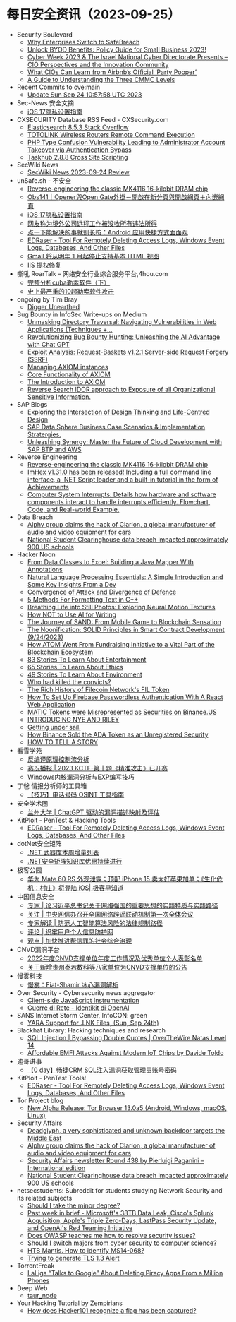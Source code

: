 # 每日安全资讯（2023-09-25）

- Security Boulevard
  - [Why Enterprises Switch to SafeBreach](https://securityboulevard.com/2023/09/why-enterprises-switch-to-safebreach/)
  - [Unlock BYOD Benefits: Policy Guide for Small Business 2023!](https://securityboulevard.com/2023/09/unlock-byod-benefits-policy-guide-for-small-business-2023/)
  - [Cyber Week 2023 & The Israel National Cyber Directorate Presents – CIO Perspectives and the Innovation Community](https://securityboulevard.com/2023/09/cyber-week-2023-the-israel-national-cyber-directorate-presents-cio-perspectives-and-the-innovation-community/)
  - [What CIOs Can Learn from Airbnb’s Official ‘Party Pooper’](https://securityboulevard.com/2023/09/what-cios-can-learn-from-airbnbs-official-party-pooper/)
  - [A Guide to Understanding the Three CMMC Levels](https://securityboulevard.com/2023/09/a-guide-to-understanding-the-three-cmmc-levels/)
- Recent Commits to cve:main
  - [Update Sun Sep 24 10:57:58 UTC 2023](https://github.com/trickest/cve/commit/b9601a054bc54b4124ab91125bcec9b1a0f01bf7)
- Sec-News 安全文摘
  - [iOS 17隐私设置指南](https://govuln.com/news/url/MMJa)
- CXSECURITY Database RSS Feed - CXSecurity.com
  - [Elasticsearch 8.5.3 Stack Overflow](https://cxsecurity.com/issue/WLB-2023090077)
  - [TOTOLINK Wireless Routers Remote Command Execution](https://cxsecurity.com/issue/WLB-2023090076)
  - [PHP Type Confusion Vulnerability Leading to Administrator Account Takeover via Authentication Bypass](https://cxsecurity.com/issue/WLB-2023090075)
  - [Taskhub 2.8.8 Cross Site Scripting](https://cxsecurity.com/issue/WLB-2023090074)
- SecWiki News
  - [SecWiki News 2023-09-24 Review](http://www.sec-wiki.com/?2023-09-24)
- unSafe.sh - 不安全
  - [Reverse-engineering the classic MK4116 16-kilobit DRAM chip](https://buaq.net/go-177820.html)
  - [Obs141｜Opener與Open Gate外掛－開啟在新分頁與開啟網頁＋內嵌網頁](https://buaq.net/go-177821.html)
  - [iOS 17隐私设置指南](https://buaq.net/go-177809.html)
  - [网友称为境外公司远程工作被没收所有违法所得](https://buaq.net/go-177818.html)
  - [点一下能解决的事就别长按：Android 应用快捷方式面面观](https://buaq.net/go-177810.html)
  - [EDRaser - Tool For Remotely Deleting Access Logs, Windows Event Logs, Databases, And Other Files](https://buaq.net/go-177808.html)
  - [Gmail 将从明年 1 月起停止支持基本 HTML 视图](https://buaq.net/go-177805.html)
  - [IIS 提权修复](https://buaq.net/go-177804.html)
- 嘶吼 RoarTalk – 网络安全行业综合服务平台,4hou.com
  - [完整分析cuba勒索软件（下）](https://www.4hou.com/posts/GXE7)
  - [史上最严重的10起勒索软件攻击](https://www.4hou.com/posts/NKR6)
- ongoing by Tim Bray
  - [Digger Unearthed](https://www.tbray.org/ongoing/When/202x/2023/09/24/Digger-Unearthed)
- Bug Bounty in InfoSec Write-ups on Medium
  - [Unmasking Directory Traversal: Navigating Vulnerabilities in Web Applications (Techniques +…](https://infosecwriteups.com/unmasking-directory-traversal-navigating-vulnerabilities-in-web-applications-techniques-e5a75c1f6753?source=rss----7b722bfd1b8d--bug_bounty)
  - [Revolutionizing Bug Bounty Hunting: Unleashing the AI Advantage with Chat GPT](https://infosecwriteups.com/revolutionizing-bug-bounty-hunting-unleashing-the-ai-advantage-with-chat-gpt-7949c45386b1?source=rss----7b722bfd1b8d--bug_bounty)
  - [Exploit Analysis: Request-Baskets v1.2.1 Server-side Request Forgery (SSRF)](https://infosecwriteups.com/exploit-analysis-request-baskets-v1-2-1-server-side-request-forgery-ssrf-688fffd1f424?source=rss----7b722bfd1b8d--bug_bounty)
  - [Managing AXIOM instances](https://infosecwriteups.com/the-power-of-axiom-part-3-b68acdf085be?source=rss----7b722bfd1b8d--bug_bounty)
  - [Core Functionality of AXIOM](https://infosecwriteups.com/the-power-of-axiom-part-2-8d0272617b92?source=rss----7b722bfd1b8d--bug_bounty)
  - [The Introduction to AXIOM](https://infosecwriteups.com/the-power-of-axiom-part-1-185200680bd9?source=rss----7b722bfd1b8d--bug_bounty)
  - [Reverse Search IDOR approach to Exposure of all Organizational Sensitive Information.](https://infosecwriteups.com/reverse-search-idor-approach-to-exposure-of-all-organizational-sensitive-information-954220b96a59?source=rss----7b722bfd1b8d--bug_bounty)
- SAP Blogs
  - [Exploring the Intersection of Design Thinking and Life-Centred Design](https://blogs.sap.com/2023/09/24/exploring-the-intersection-of-design-thinking-and-life-centred-design/)
  - [SAP Data Sphere Business Case Scenarios & Implementation Stratergies.](https://blogs.sap.com/2023/09/24/sap-data-sphere-implementation-stratergy-business-case-scenarios/)
  - [Unleashing Synergy: Master the Future of Cloud Development with SAP BTP and AWS](https://blogs.sap.com/2023/09/24/unleashing-synergy-master-the-future-of-cloud-development-with-sap-btp-and-aws/)
- Reverse Engineering
  - [Reverse-engineering the classic MK4116 16-kilobit DRAM chip](https://www.reddit.com/r/ReverseEngineering/comments/16r0dy9/reverseengineering_the_classic_mk4116_16kilobit/)
  - [ImHex v1.31.0 has been released! Including a full command line interface, a .NET Script loader and a built-in tutorial in the form of Achievements](https://www.reddit.com/r/ReverseEngineering/comments/16r5wb4/imhex_v1310_has_been_released_including_a_full/)
  - [Computer System Interrupts: Details how hardware and software components interact to handle interrupts efficiently. Flowchart, Code, and Real-world Example.](https://www.reddit.com/r/ReverseEngineering/comments/16qn4du/computer_system_interrupts_details_how_hardware/)
- Data Breach
  - [Alphv group claims the hack of Clarion, a global manufacturer of audio and video equipment for cars](https://securityaffairs.com/151299/data-breach/alphv-ransomware-hacked-clarion.html)
  - [National Student Clearinghouse data breach impacted approximately 900 US schools](https://securityaffairs.com/151281/data-breach/national-student-clearinghouse-data-breach.html)
- Hacker Noon
  - [From Data Classes to Excel: Building a Java Mapper With Annotations](https://hackernoon.com/from-data-classes-to-excel-building-a-java-mapper-with-annotations?source=rss)
  - [Natural Language Processing Essentials: A Simple Introduction and Some Key Insights From a Dev](https://hackernoon.com/natural-language-processing-essentials-a-simple-introduction-and-some-key-insights-from-a-dev?source=rss)
  - [Convergence of Attack and Divergence of Defence](https://hackernoon.com/convergence-of-attack-and-divergence-of-defence?source=rss)
  - [5 Methods For Formatting Text in C++](https://hackernoon.com/5-methods-for-formatting-text-in-c?source=rss)
  - [Breathing Life into Still Photos: Exploring Neural Motion Textures](https://hackernoon.com/breathing-life-into-still-photos-exploring-neural-motion-textures?source=rss)
  - [How NOT to Use AI for Writing](https://hackernoon.com/how-not-to-use-ai-for-writing?source=rss)
  - [The Journey of SAND: From Mobile Game to Blockchain Sensation](https://hackernoon.com/the-journey-of-sand-from-mobile-game-to-blockchain-sensation?source=rss)
  - [The Noonification: SOLID Principles in Smart Contract Development (9/24/2023)](https://hackernoon.com/9-24-2023-noonification?source=rss)
  - [How ATOM Went From Fundraising Initiative to a Vital Part of the Blockchain Ecosystem](https://hackernoon.com/how-atom-went-from-fundraising-initiative-to-a-vital-part-of-the-blockchain-ecosystem?source=rss)
  - [83 Stories To Learn About Entertainment](https://hackernoon.com/83-stories-to-learn-about-entertainment?source=rss)
  - [65 Stories To Learn About Ethics](https://hackernoon.com/65-stories-to-learn-about-ethics?source=rss)
  - [49 Stories To Learn About Environment](https://hackernoon.com/49-stories-to-learn-about-environment?source=rss)
  - [Who had killed the convicts?](https://hackernoon.com/who-had-killed-the-convicts?source=rss)
  - [The Rich History of Filecoin Network's FIL Token](https://hackernoon.com/the-rich-history-of-filecoin-networks-fil-token?source=rss)
  - [How To Set Up Firebase Passwordless Authentication With A React Web Application](https://hackernoon.com/how-to-set-up-firebase-passwordless-authentication-with-a-react-web-application?source=rss)
  - [MATIC Tokens were Misrepresented as Securities on Binance.US](https://hackernoon.com/matic-tokens-were-misrepresented-as-securities-on-binanceus?source=rss)
  - [INTRODUCING NYE AND RILEY](https://hackernoon.com/introducing-nye-and-riley?source=rss)
  - [Getting under sail.](https://hackernoon.com/getting-under-sail?source=rss)
  - [How Binance Sold the ADA Token as an Unregistered Security](https://hackernoon.com/how-binance-sold-the-ada-token-as-an-unregistered-security?source=rss)
  - [HOW TO TELL A STORY](https://hackernoon.com/how-to-tell-a-story-iz7ewvf?source=rss)
- 看雪学苑
  - [反编译原理控制流分析](https://mp.weixin.qq.com/s?__biz=MjM5NTc2MDYxMw==&mid=2458518567&idx=1&sn=92d799d8624be2e9bd51db952212ebd5&chksm=b18d34ad86fabdbb8baf88b8914fd2643d6ccb7439cd08bc6d7c9f181f63770a355d71005563&scene=58&subscene=0#rd)
  - [赛况播报 | 2023 KCTF-第十题《精准攻击》已开赛](https://mp.weixin.qq.com/s?__biz=MjM5NTc2MDYxMw==&mid=2458518567&idx=2&sn=119d24377ef5ab8c987fd178d51801ed&chksm=b18d34ad86fabdbbcd3147a8f2f4f9e0ec36db9c96b1ea9016d3c81636ded7ddfea25cc2178f&scene=58&subscene=0#rd)
  - [Windows内核漏洞分析与EXP编写技巧](https://mp.weixin.qq.com/s?__biz=MjM5NTc2MDYxMw==&mid=2458518567&idx=3&sn=5845aa88a06560b5666eae7ce4ae039b&chksm=b18d34ad86fabdbb626f57e5bcdf1970f5e157e5d5c7240f8e4793f1fd8bef5c5413deaafa7e&scene=58&subscene=0#rd)
- 丁爸 情报分析师的工具箱
  - [【技巧】电话号码 OSINT 工具指南](https://mp.weixin.qq.com/s?__biz=MzI2MTE0NTE3Mw==&mid=2651139109&idx=1&sn=cd3206ababf7a3f026cb5f3092195b0c&chksm=f1af5b1fc6d8d209527620fb8fa638ec37e89a1bbacd7371e45dbe10a7cba34b8fdf740f2386&scene=58&subscene=0#rd)
- 安全学术圈
  - [兰州大学 | ChatGPT 驱动的漏洞描述映射及评估](https://mp.weixin.qq.com/s?__biz=MzU5MTM5MTQ2MA==&mid=2247489642&idx=1&sn=ba7b22a0b26dc774c88fccf13e5c60cb&chksm=fe2ee7e1c9596ef7bf2a7fbe5bcf58b95298ba984ce102fa149a3bfb7a29b5e72618097d6f8b&scene=58&subscene=0#rd)
- KitPloit - PenTest & Hacking Tools
  - [EDRaser - Tool For Remotely Deleting Access Logs, Windows Event Logs, Databases, And Other Files](http://www.kitploit.com/2023/09/edraser-tool-for-remotely-deleting.html)
- dotNet安全矩阵
  - [.NET 武器库本周增量列表](https://mp.weixin.qq.com/s?__biz=MzUyOTc3NTQ5MA==&mid=2247488747&idx=1&sn=e138066063ba6a65351891366297b6dd&chksm=fa5aba06cd2d3310a64a71c5a9fcaff476c5738254798ae593c02fdf441a389817eddf4de3cb&scene=58&subscene=0#rd)
  - [.NET安全矩阵知识库优惠持续进行](https://mp.weixin.qq.com/s?__biz=MzUyOTc3NTQ5MA==&mid=2247488747&idx=2&sn=3fc46c8775d671985092f12c2986ceb3&chksm=fa5aba06cd2d33104529ff9185708dc6e2ec9a4c24039c7c8705e7d77d8b365ab05261526de0&scene=58&subscene=0#rd)
- 极客公园
  - [华为 Mate 60 RS 外观泄露；顶配 iPhone 15 卖太好苹果加单；《生化危机：村庄》将登陆 iOS| 极客早知道](https://mp.weixin.qq.com/s?__biz=MTMwNDMwODQ0MQ==&mid=2653011877&idx=1&sn=ce57571cb24659cb103628dc9a7311d0&chksm=7e54c21349234b0576a91651269c03cd65286905169e946c03478b655a8cba2aa1714dd17988&scene=58&subscene=0#rd)
- 中国信息安全
  - [专家 | 论习近平总书记关于网络强国的重要思想的实践特质与实践路径](https://mp.weixin.qq.com/s?__biz=MzA5MzE5MDAzOA==&mid=2664193721&idx=1&sn=fd00d216701a2ec16096ddf887fa9929&chksm=8b595c40bc2ed5562e7c0bc6d9299f3f4a31d8ef9a7fd616967333e00a42266c16d13a7f8f3a&scene=58&subscene=0#rd)
  - [关注 | 中央网信办召开全国网络辟谣联动机制第一次全体会议](https://mp.weixin.qq.com/s?__biz=MzA5MzE5MDAzOA==&mid=2664193721&idx=3&sn=95c7ef4b70d1b13d5d5c57ac35b1de6c&chksm=8b595c40bc2ed556cba6b9ecd08334b8579f6bd58b2565dbcfe865ad2db1e313dc54e841fc51&scene=58&subscene=0#rd)
  - [专家解读 | 防范人工智能算法风险的法律规制路径](https://mp.weixin.qq.com/s?__biz=MzA5MzE5MDAzOA==&mid=2664193721&idx=4&sn=966547160a8c8b092f57b671fe44fda5&chksm=8b595c40bc2ed5561003f3096bafbc421cdc497776389c86ae5728a2e2a190b16d7f86cc6b30&scene=58&subscene=0#rd)
  - [评论 | 织牢用户个人信息防护网](https://mp.weixin.qq.com/s?__biz=MzA5MzE5MDAzOA==&mid=2664193721&idx=5&sn=f69b6cef78301ad476d9a6a07ba04519&chksm=8b595c40bc2ed556735a3f926bfbf0319fba57613927a46633fa14c6c6691310c15b01a6bcd6&scene=58&subscene=0#rd)
  - [观点 | 加快推进帮信罪的社会综合治理](https://mp.weixin.qq.com/s?__biz=MzA5MzE5MDAzOA==&mid=2664193721&idx=6&sn=fdab4d54d22b47ad5874820029f08e46&chksm=8b595c40bc2ed5565740dca586e28095746510ce1c3e674b0312cb8b6767e3e434ee8d3ede75&scene=58&subscene=0#rd)
- CNVD漏洞平台
  - [2022年度CNVD支撑单位年度工作情况及优秀单位个人表彰名单](https://mp.weixin.qq.com/s?__biz=MzU3ODM2NTg2Mg==&mid=2247493879&idx=1&sn=8e410c3be2ab1bfab006ff7775f1eb25&chksm=fd74d83eca035128ac4cccbec0de5224326b116e4ee36c8be693f8cffe0aaeebe0c6d136e5d4&scene=58&subscene=0#rd)
  - [关于新增贵州泰若数科等八家单位为CNVD支撑单位的公告](https://mp.weixin.qq.com/s?__biz=MzU3ODM2NTg2Mg==&mid=2247493879&idx=2&sn=013410d4a75c8e621eeee7ce0c31eaca&chksm=fd74d83eca035128df2af53c8185b52b4d04aecf87b8e41ea93acfb0f5d02adbd32d1a472cd4&scene=58&subscene=0#rd)
- 慢雾科技
  - [慢雾：Fiat-Shamir 冰心漏洞解析](https://mp.weixin.qq.com/s?__biz=MzU4ODQ3NTM2OA==&mid=2247498484&idx=1&sn=1f954283553ecf23e6a569a3b6aabd05&chksm=fdde8473caa90d65bfa7c6b118d12a80230d1309463fafd5eb2f1d704959321e9af3b45e267d&scene=58&subscene=0#rd)
- Over Security - Cybersecurity news aggregator
  - [Client-side JavaScript Instrumentation](https://blog.doyensec.com//2023/09/25/clientside-javascript-instrumentation.html)
  - [Guerre di Rete - Identikit di OpenAI](https://guerredirete.substack.com/p/guerre-di-rete-identikit-di-openai)
- SANS Internet Storm Center, InfoCON: green
  - [YARA Support for .LNK Files, (Sun, Sep 24th)](https://isc.sans.edu/diary/rss/30244)
- Blackhat Library: Hacking techniques and research
  - [SQL Injection | Bypassing Double Quotes | OverTheWire Natas Level 14](https://www.reddit.com/r/blackhat/comments/16qz0kv/sql_injection_bypassing_double_quotes_overthewire/)
  - [Affordable EMFI Attacks Against Modern IoT Chips by Davide Toldo](https://www.reddit.com/r/blackhat/comments/16qnx0x/affordable_emfi_attacks_against_modern_iot_chips/)
- 迪哥讲事
  - [【0 day】畅捷CRM SQL注入漏洞获取管理员账号密码](https://mp.weixin.qq.com/s?__biz=MzIzMTIzNTM0MA==&mid=2247492031&idx=1&sn=a86406f133e36d1f2d34f3cbf05a0c81&chksm=e8a5ebdcdfd262caf2dd04029ebc49b6a2843385c59cd3a2ab9bd214a260e2e5fe2f6f337f0d&scene=58&subscene=0#rd)
- KitPloit - PenTest Tools!
  - [EDRaser - Tool For Remotely Deleting Access Logs, Windows Event Logs, Databases, And Other Files](http://www.kitploit.com/2023/09/edraser-tool-for-remotely-deleting.html)
- Tor Project blog
  - [New Alpha Release: Tor Browser 13.0a5 (Android, Windows, macOS, Linux)](https://blog.torproject.org/new-alpha-release-tor-browser-130a5/)
- Security Affairs
  - [Deadglyph, a very sophisticated and unknown backdoor targets the Middle East](https://securityaffairs.com/151298/malware/deadglyph-backdoor-middle-east.html)
  - [Alphv group claims the hack of Clarion, a global manufacturer of audio and video equipment for cars](https://securityaffairs.com/151299/data-breach/alphv-ransomware-hacked-clarion.html)
  - [Security Affairs newsletter Round 438 by Pierluigi Paganini – International edition](https://securityaffairs.com/151293/breaking-news/security-affairs-newsletter-round-438-by-pierluigi-paganini-international-edition.html)
  - [National Student Clearinghouse data breach impacted approximately 900 US schools](https://securityaffairs.com/151281/data-breach/national-student-clearinghouse-data-breach.html)
- netsecstudents: Subreddit for students studying Network Security and its related subjects
  - [Should I take the minor degree?](https://www.reddit.com/r/netsecstudents/comments/16ra0cq/should_i_take_the_minor_degree/)
  - [Past week in brief - Microsoft's 38TB Data Leak, Cisco's Splunk Acquisition, Apple's Triple Zero-Days, LastPass Security Update, and OpenAI's Red Teaming Initiative](https://www.reddit.com/r/netsecstudents/comments/16qssz5/past_week_in_brief_microsofts_38tb_data_leak/)
  - [Does OWASP teaches me how to resolve security issues?](https://www.reddit.com/r/netsecstudents/comments/16r4bkk/does_owasp_teaches_me_how_to_resolve_security/)
  - [Should I switch majors from cyber security to computer science?](https://www.reddit.com/r/netsecstudents/comments/16qooml/should_i_switch_majors_from_cyber_security_to/)
  - [HTB Mantis. How to identify MS14-068?](https://www.reddit.com/r/netsecstudents/comments/16qv4nj/htb_mantis_how_to_identify_ms14068/)
  - [Trying to generate TLS 1.3 Alert](https://www.reddit.com/r/netsecstudents/comments/16qqmtm/trying_to_generate_tls_13_alert/)
- TorrentFreak
  - [LaLiga “Talks to Google” About Deleting Piracy Apps From a Million Phones](https://torrentfreak.com/laliga-talks-to-google-about-piracy-apps-from-a-million-phones-230924/)
- Deep Web
  - [taur_node](https://www.reddit.com/r/deepweb/comments/16r14wx/taur_node/)
- Your Hacking Tutorial by Zempirians
  - [How does Hacker101 recognize a flag has been captured?](https://www.reddit.com/r/HowToHack/comments/16ra4cm/how_does_hacker101_recognize_a_flag_has_been/)
